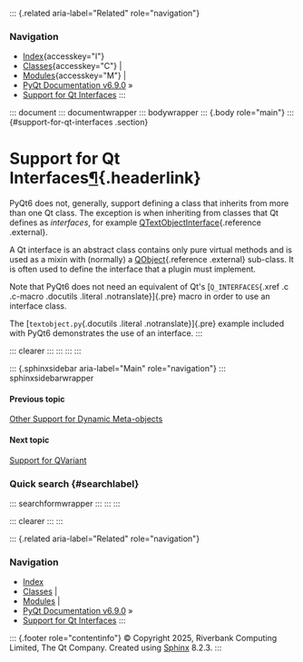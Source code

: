 ::: {.related aria-label="Related" role="navigation"}
### Navigation

-   [Index](https://www.riverbankcomputing.com/static/Docs/PyQt6/genindex.html "General index"){accesskey="I"}
-   [Classes](https://www.riverbankcomputing.com/static/Docs/PyQt6/sip-classes.html "Index of all classes"){accesskey="C"}
    \|
-   [Modules](https://www.riverbankcomputing.com/static/Docs/PyQt6/module_index.html "Index of all modules"){accesskey="M"}
    \|
-   [PyQt Documentation
    v6.9.0](https://www.riverbankcomputing.com/static/Docs/PyQt6/index.html)
    »
-   [Support for Qt Interfaces](qt_interfaces.html)
:::

::: document
::: documentwrapper
::: bodywrapper
::: {.body role="main"}
::: {#support-for-qt-interfaces .section}
# Support for Qt Interfaces[¶](qt_interfaces.html#support-for-qt-interfaces "Link to this heading"){.headerlink}

PyQt6 does not, generally, support defining a class that inherits from
more than one Qt class. The exception is when inheriting from classes
that Qt defines as *interfaces*, for example
[QTextObjectInterface](https://www.riverbankcomputing.com/static/Docs/PyQt6/api/qtgui/qtextobjectinterface.html){.reference
.external}.

A Qt interface is an abstract class contains only pure virtual methods
and is used as a mixin with (normally) a
[QObject](https://www.riverbankcomputing.com/static/Docs/PyQt6/api/qtcore/qobject.html){.reference
.external} sub-class. It is often used to define the interface that a
plugin must implement.

Note that PyQt6 does not need an equivalent of Qt's
[`Q_INTERFACES`{.xref .c .c-macro .docutils .literal
.notranslate}]{.pre} macro in order to use an interface class.

The [`textobject.py`{.docutils .literal .notranslate}]{.pre} example
included with PyQt6 demonstrates the use of an interface.
:::

::: clearer
:::
:::
:::
:::

::: {.sphinxsidebar aria-label="Main" role="navigation"}
::: sphinxsidebarwrapper
<div>

#### Previous topic

[Other Support for Dynamic
Meta-objects](https://www.riverbankcomputing.com/static/Docs/PyQt6/metaobjects.html "previous chapter")

</div>

<div>

#### Next topic

[Support for
QVariant](https://www.riverbankcomputing.com/static/Docs/PyQt6/pyqt_qvariant.html "next chapter")

</div>

### Quick search {#searchlabel}

::: searchformwrapper
:::
:::
:::

::: clearer
:::
:::

::: {.related aria-label="Related" role="navigation"}
### Navigation

-   [Index](https://www.riverbankcomputing.com/static/Docs/PyQt6/genindex.html "General index")
-   [Classes](https://www.riverbankcomputing.com/static/Docs/PyQt6/sip-classes.html "Index of all classes")
    \|
-   [Modules](https://www.riverbankcomputing.com/static/Docs/PyQt6/module_index.html "Index of all modules")
    \|
-   [PyQt Documentation
    v6.9.0](https://www.riverbankcomputing.com/static/Docs/PyQt6/index.html)
    »
-   [Support for Qt Interfaces](qt_interfaces.html)
:::

::: {.footer role="contentinfo"}
© Copyright 2025, Riverbank Computing Limited, The Qt Company. Created
using [Sphinx](https://www.sphinx-doc.org/) 8.2.3.
:::
